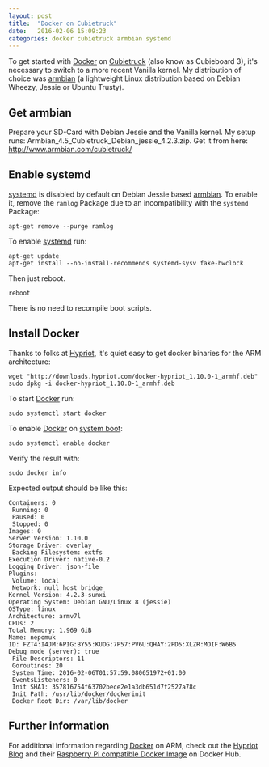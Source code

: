 ```yaml
---
layout: post
title:  "Docker on Cubietruck"
date:   2016-02-06 15:09:23
categories: docker cubietruck armbian systemd
---
```


To get started with [Docker][docker] on [Cubietruck][cubietruck] (also know as
Cubieboard 3), it's necessary to switch to a more recent Vanilla kernel.
My distribution of choice was [armbian][armbian] (a lightweight Linux
distribution based on Debian Wheezy, Jessie or Ubuntu Trusty).

## Get armbian

Prepare your SD-Card with Debian Jessie and the Vanilla kernel.
My setup runs: Armbian_4.5_Cubietruck_Debian_jessie_4.2.3.zip.
Get it from here: <http://www.armbian.com/cubietruck/>

## Enable systemd

[systemd][systemd] is disabled by default on Debian Jessie based
[armbian][armbian]. To enable it, remove the `ramlog` Package due to an
incompatibility with the `systemd` Package:

    apt-get remove --purge ramlog

To enable [systemd][systemd] run:

    apt-get update
    apt-get install --no-install-recommends systemd-sysv fake-hwclock

Then just reboot.

    reboot

There is no need to recompile boot scripts.

## Install Docker

Thanks to folks at [Hypriot][hypriot], it's quiet easy to get docker binaries
for the ARM architecture:

    wget "http://downloads.hypriot.com/docker-hypriot_1.10.0-1_armhf.deb"
    sudo dpkg -i docker-hypriot_1.10.0-1_armhf.deb

To start [Docker][docker] run:

    sudo systemctl start docker

To enable [Docker][docker] on [system boot][docker-start-stop]:

    sudo systemctl enable docker

Verify the result with:

    sudo docker info

Expected output should be like this:

    Containers: 0
     Running: 0
     Paused: 0
     Stopped: 0
    Images: 0
    Server Version: 1.10.0
    Storage Driver: overlay
     Backing Filesystem: extfs
    Execution Driver: native-0.2
    Logging Driver: json-file
    Plugins:
     Volume: local
     Network: null host bridge
    Kernel Version: 4.2.3-sunxi
    Operating System: Debian GNU/Linux 8 (jessie)
    OSType: linux
    Architecture: armv7l
    CPUs: 2
    Total Memory: 1.969 GiB
    Name: nepomuk
    ID: FZT4:I4JM:6PIG:BY55:KUOG:7P57:PV6U:QHAY:2PD5:XLZR:MOIF:W6B5
    Debug mode (server): true
     File Descriptors: 11
     Goroutines: 20
     System Time: 2016-02-06T01:57:59.080651972+01:00
     EventsListeners: 0
     Init SHA1: 357816754f63702bece2e1a3db651d7f2527a78c
     Init Path: /usr/lib/docker/dockerinit
     Docker Root Dir: /var/lib/docker

## Further information

For additional information regarding [Docker][docker] on ARM, check out the
[Hypriot Blog][hypriot-blog] and their
[Raspberry Pi compatible Docker Image](https://hub.docker.com/u/hypriot/)
on Docker Hub.

[docker]: https://www.docker.com/
[cubietruck]: http://www.cubietruck.com
[systemd]: https://wiki.freedesktop.org/www/Software/systemd/
[hypriot]: http://blog.hypriot.com/downloads/
[hypriot-blog]: http://blog.hypriot.com/getting-started-with-docker-on-your-arm-device/
[armbian]: http://www.armbian.com/
[docker-start-stop]: https://docs.docker.com/engine/admin/systemd/
